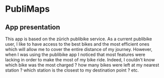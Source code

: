 # PubliMaps

## App presentation 

This app is based on the zürich publibike service. As a current publibike user, I like to have access to the best bikes and the most efficient ones which will allow me to cover the entire distance of my journey. However, when I was using the publibike app I noticed that most features were lacking in order to make the most of my bike ride. Indeed, I couldn't know which bike was the most charged ? how many bikes were left at my nearest station ? which station is the closest to my destination point ? etc. 
